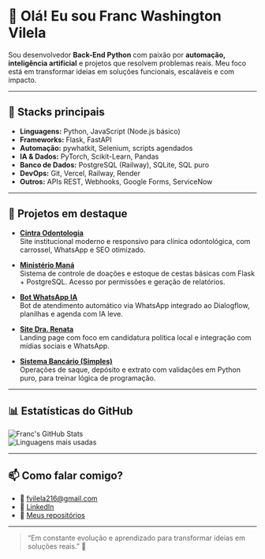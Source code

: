 # 👋 Olá! Eu sou Franc Washington Vilela

Sou desenvolvedor **Back-End Python** com paixão por **automação, inteligência artificial** e projetos que resolvem problemas reais. Meu foco está em transformar ideias em soluções funcionais, escaláveis e com impacto.

---

## 🧰 Stacks principais

- **Linguagens:** Python, JavaScript (Node.js básico)  
- **Frameworks:** Flask, FastAPI  
- **Automação:** pywhatkit, Selenium, scripts agendados  
- **IA & Dados:** PyTorch, Scikit-Learn, Pandas  
- **Banco de Dados:** PostgreSQL (Railway), SQLite, SQL puro  
- **DevOps:** Git, Vercel, Railway, Render  
- **Outros:** APIs REST, Webhooks, Google Forms, ServiceNow  

---

## 🚀 Projetos em destaque

- [**Cintra Odontologia**](https://github.com/FrancWash/cintra-odontologia)  
  Site institucional moderno e responsivo para clínica odontológica, com carrossel, WhatsApp e SEO otimizado.

- [**Ministério Maná**](https://github.com/FrancWash/mana_system)  
  Sistema de controle de doações e estoque de cestas básicas com Flask + PostgreSQL. Acesso por permissões e geração de relatórios.

- [**Bot WhatsApp IA**](https://github.com/FrancWash/whatsapp-bot-ia)  
  Bot de atendimento automático via WhatsApp integrado ao Dialogflow, planilhas e agenda com IA leve.

- [**Site Dra. Renata**](https://github.com/FrancWash/site-dra-renata)  
  Landing page com foco em candidatura política local e integração com mídias sociais e WhatsApp.

- [**Sistema Bancário (Simples)**](https://github.com/FrancWash/sistema_bancario)  
  Operações de saque, depósito e extrato com validações em Python puro, para treinar lógica de programação.

---

## 📊 Estatísticas do GitHub

![Franc's GitHub Stats](https://github-readme-stats.vercel.app/api?username=FrancWash&show_icons=true&theme=tokyonight)  
![Linguagens mais usadas](https://github-readme-stats.vercel.app/api/top-langs/?username=FrancWash&layout=compact&theme=tokyonight)

---

## 📫 Como falar comigo?

- 📧 fvilela216@gmail.com  
- 💼 [LinkedIn](https://www.linkedin.com/in/franc-washington-vilela-12446016a/)
- 🐙 [Meus repositórios](https://github.com/FrancWash)

---

> “Em constante evolução e aprendizado para transformar ideias em soluções reais.” 🚀
